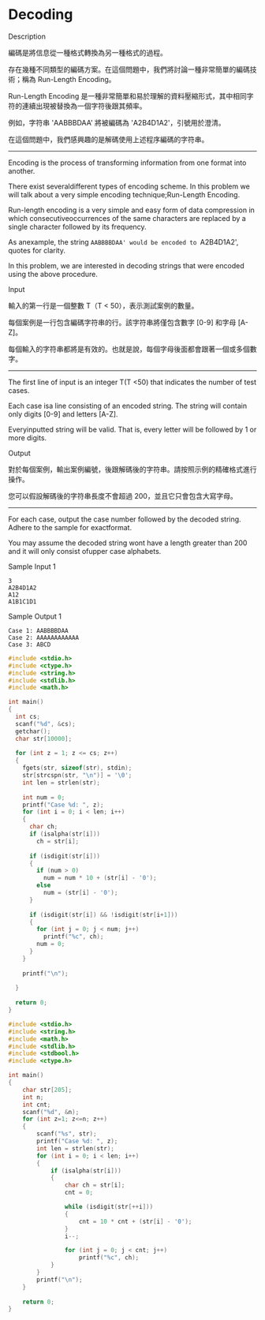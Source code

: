 # Decoding

Description

編碼是將信息從一種格式轉換為另一種格式的過程。

存在幾種不同類型的編碼方案。在這個問題中，我們將討論一種非常簡單的編碼技術；稱為 Run-Length Encoding。

Run-Length Encoding 是一種非常簡單和易於理解的資料壓縮形式，其中相同字符的連續出現被替換為一個字符後跟其頻率。

例如，字符串 'AABBBDAA' 將被編碼為 'A2B4D1A2'，引號用於澄清。

在這個問題中，我們感興趣的是解碼使用上述程序編碼的字符串。

- ------------------------------------------------------------------------------

Encoding is the process of transforming information from one format into another.

There exist severaldifferent types of encoding scheme. In this problem we will talk about a very simple encoding technique;Run-Length Encoding.

Run-length encoding is a very simple and easy form of data compression in which consecutiveoccurrences of the same characters are replaced by a single character followed by its frequency.

As anexample, the string `AABBBBDAA' would be encoded to `A2B4D1A2', quotes for clarity.

In this problem, we are interested in decoding strings that were encoded using the above procedure.

Input

輸入的第一行是一個整數 T（T < 50），表示測試案例的數量。

每個案例是一行包含編碼字符串的行。該字符串將僅包含數字 [0-9] 和字母 [A-Z]。

每個輸入的字符串都將是有效的。也就是說，每個字母後面都會跟著一個或多個數字。

- ------------------------------------------------------------------------------

The first line of input is an integer T(T <50) that indicates the number of test cases.

Each case isa line consisting of an encoded string. The string will contain only digits [0-9] and letters [A-Z].

Everyinputted string will be valid. That is, every letter will be followed by 1 or more digits.

Output

對於每個案例，輸出案例編號，後跟解碼後的字符串。請按照示例的精確格式進行操作。

您可以假設解碼後的字符串長度不會超過 200，並且它只會包含大寫字母。

- ------------------------------------------------------------------------------

For each case, output the case number followed by the decoded string. Adhere to the sample for exactformat.

You may assume the decoded string wont have a length greater than 200 and it will only consist ofupper case alphabets.

Sample Input 1

```
3
A2B4D1A2
A12
A1B1C1D1
```

Sample Output 1

```
Case 1: AABBBBDAA
Case 2: AAAAAAAAAAAA
Case 3: ABCD
```

```c
#include <stdio.h>
#include <ctype.h>
#include <string.h>
#include <stdlib.h>
#include <math.h>

int main()
{
  int cs;
  scanf("%d", &cs);
  getchar();
  char str[10000];
  
  for (int z = 1; z <= cs; z++)
  {
    fgets(str, sizeof(str), stdin);
    str[strcspn(str, "\n")] = '\0';
    int len = strlen(str);
    
    int num = 0;
    printf("Case %d: ", z);
    for (int i = 0; i < len; i++)
    {
      char ch;
      if (isalpha(str[i]))
        ch = str[i];
      
      if (isdigit(str[i]))
      {
        if (num > 0)
          num = num * 10 + (str[i] - '0');
        else
          num = (str[i] - '0');
      }
      
      if (isdigit(str[i]) && !isdigit(str[i+1]))
      {
        for (int j = 0; j < num; j++)
          printf("%c", ch);
        num = 0;
      }
    }
    
    printf("\n");
    
  }
  
  return 0;
}

```

```c
#include <stdio.h>
#include <string.h>
#include <math.h>
#include <stdlib.h>
#include <stdbool.h>
#include <ctype.h>

int main()
{
	char str[205];
	int n;
	int cnt;
	scanf("%d", &n);
	for (int z=1; z<=n; z++)
	{
		scanf("%s", str);
		printf("Case %d: ", z);
		int len = strlen(str);
		for (int i = 0; i < len; i++)
		{
			if (isalpha(str[i]))
			{
				char ch = str[i];
				cnt = 0;

				while (isdigit(str[++i]))
				{
					cnt = 10 * cnt + (str[i] - '0');
				}
				i--;

				for (int j = 0; j < cnt; j++)
					printf("%c", ch);
			}
		}
		printf("\n");
	}
	
	return 0;
}
```